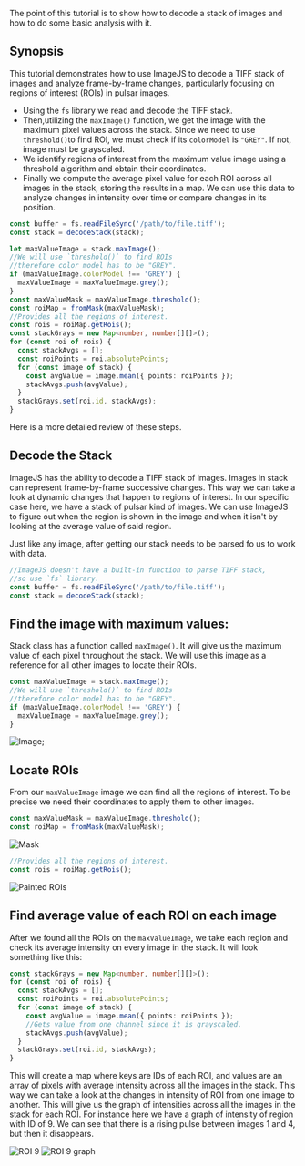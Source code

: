 The point of this tutorial is to show how to decode a stack of images and how to do some basic analysis with it.

## Synopsis

This tutorial demonstrates how to use ImageJS to decode a TIFF stack of images and analyze frame-by-frame changes, particularly focusing on regions of interest (ROIs) in pulsar images.

- Using the `fs` library we read and decode the TIFF stack.
- Then,utilizing the `maxImage()` function, we get the image with the maximum pixel values across the stack. Since we need to use `threshold()`to find ROI, we must check if its `colorModel` is `"GREY"`. If not, image must be grayscaled.
- We identify regions of interest from the maximum value image using a threshold algorithm and obtain their coordinates.
- Finally we compute the average pixel value for each ROI across all images in the stack, storing the results in a map.
  We can use this data to analyze changes in intensity over time or compare changes in its position.

```ts
const buffer = fs.readFileSync('/path/to/file.tiff');
const stack = decodeStack(stack);

let maxValueImage = stack.maxImage();
//We will use `threshold()` to find ROIs
//therefore color model has to be "GREY".
if (maxValueImage.colorModel !== 'GREY') {
  maxValueImage = maxValueImage.grey();
}
const maxValueMask = maxValueImage.threshold();
const roiMap = fromMask(maxValueMask);
//Provides all the regions of interest.
const rois = roiMap.getRois();
const stackGrays = new Map<number, number[][]>();
for (const roi of rois) {
  const stackAvgs = [];
  const roiPoints = roi.absolutePoints;
  for (const image of stack) {
    const avgValue = image.mean({ points: roiPoints });
    stackAvgs.push(avgValue);
  }
  stackGrays.set(roi.id, stackAvgs);
}
```

Here is a more detailed review of these steps.

## Decode the Stack

ImageJS has the ability to decode a TIFF stack of images. Images in stack can represent frame-by-frame successive changes. This way we can take a look at dynamic changes that happen to regions of interest.
In our specific case here, we have a stack of pulsar kind of images. We can use ImageJS to figure out when the region is shown in the image and when it isn't by looking at the average value of said region.

Just like any image, after getting our stack needs to be parsed fo us to work with data.

```ts
//ImageJS doesn't have a built-in function to parse TIFF stack,
//so use `fs` library.
const buffer = fs.readFileSync('/path/to/file.tiff');
const stack = decodeStack(stack);
```

## Find the image with maximum values:

Stack class has a function called `maxImage()`. It will give us the maximum value of each pixel throughout the stack. We will use this image as a reference for all other images to locate their ROIs.

```ts
const maxValueImage = stack.maxImage();
//We will use `threshold()` to find ROIs
//therefore color model has to be "GREY".
if (maxValueImage.colorModel !== 'GREY') {
  maxValueImage = maxValueImage.grey();
}
```

![Image](./images/stackAvg/maxImage.png);

## Locate ROIs

From our `maxValueImage` image we can find all the regions of interest. To be precise we need their coordinates to apply them to other images.

```ts
const maxValueMask = maxValueImage.threshold();
const roiMap = fromMask(maxValueMask);
```

![Mask](./images/stackAvg/maxMask.png)

```ts
//Provides all the regions of interest.
const rois = roiMap.getRois();
```

![Painted ROIs](./images/stackAvg/paintedROIs.png)

## Find average value of each ROI on each image

After we found all the ROIs on the `maxValueImage`, we take each region and check its average intensity on every image in the stack.
It will look something like this:

```ts
const stackGrays = new Map<number, number[][]>();
for (const roi of rois) {
  const stackAvgs = [];
  const roiPoints = roi.absolutePoints;
  for (const image of stack) {
    const avgValue = image.mean({ points: roiPoints });
    //Gets value from one channel since it is grayscaled.
    stackAvgs.push(avgValue);
  }
  stackGrays.set(roi.id, stackAvgs);
}
```

This will create a map where keys are IDs of each ROI, and values are an array of pixels with average intensity across all the images in the stack.
This way we can take a look at the changes in intensity of ROI from one image to another.
This will give us the graph of intensities across all the images in the stack for each ROI.
For instance here we have a graph of intensity of region with ID of 9. We can see that there is a rising pulse between images 1 and 4, but then it disappears.

![ROI 9](./images/stackAvg/ROI9.png)
![ROI 9 graph](./images/stackAvg/graphROI9.svg)
